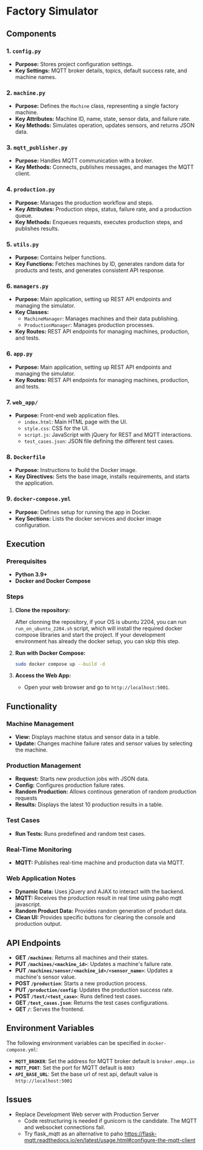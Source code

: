 # Factory Simulator

## Components

### 1. `config.py`

*   **Purpose:** Stores project configuration settings.
*   **Key Settings:** MQTT broker details, topics, default success rate, and machine names.

### 2. `machine.py`

*   **Purpose:** Defines the `Machine` class, representing a single factory machine.
*   **Key Attributes:** Machine ID, name, state, sensor data, and failure rate.
*   **Key Methods:** Simulates operation, updates sensors, and returns JSON data.

### 3. `mqtt_publisher.py`

*   **Purpose:** Handles MQTT communication with a broker.
*   **Key Methods:** Connects, publishes messages, and manages the MQTT client.

### 4. `production.py`

*   **Purpose:** Manages the production workflow and steps.
*   **Key Attributes:** Production steps, status, failure rate, and a production queue.
*   **Key Methods:** Enqueues requests, executes production steps, and publishes results.

### 5. `utils.py`

*   **Purpose:** Contains helper functions.
*   **Key Functions:** Fetches machines by ID, generates random data for products and tests, and generates consistent API response.

### 6. `managers.py`
  
* **Purpose:** Main application, setting up REST API endpoints and managing the simulator.
*   **Key Classes:**
    *   `MachineManager`: Manages machines and their data publishing.
    *   `ProductionManager`: Manages production processes.
*   **Key Routes:** REST API endpoints for managing machines, production, and tests.

### 6. `app.py`

*   **Purpose:** Main application, setting up REST API endpoints and managing the simulator.
*   **Key Routes:** REST API endpoints for managing machines, production, and tests.

### 7. `web_app/`

*   **Purpose:** Front-end web application files.
    *   `index.html`: Main HTML page with the UI.
    *   `style.css`: CSS for the UI.
    *   `script.js`: JavaScript with jQuery for REST and MQTT interactions.
    *   `test_cases.json`: JSON file defining the different test cases.

### 8. `Dockerfile`

*   **Purpose:** Instructions to build the Docker image.
*   **Key Directives:** Sets the base image, installs requirements, and starts the application.

### 9. `docker-compose.yml`

*   **Purpose:**  Defines setup for running the app in Docker.
*   **Key Sections:** Lists the docker services and docker image configuration.

## Execution

### Prerequisites

*   **Python 3.9+**
*   **Docker and Docker Compose**

### Steps

1.  **Clone the repository:**

    After clonning the repository, if your OS is ubuntu 2204, you can run `run_on_ubuntu_2204.sh` script, which will install the required docker compose libraries and start the project. If your development environment has already the docker setup, you can skip this step.

2.  **Run with Docker Compose:**
    ```bash
    sudo docker compose up --build -d
    ```

3.  **Access the Web App:**
    *   Open your web browser and go to `http://localhost:5001`.

## Functionality

### Machine Management

*   **View:** Displays machine status and sensor data in a table.
*   **Update:** Changes machine failure rates and sensor values by selecting the machine.

### Production Management

*   **Request:** Starts new production jobs with JSON data.
*   **Config:** Configures production failure rates.
*   **Random Production:** Allows continous generation of random production requests
*  **Results:** Displays the latest 10 production results in a table.

### Test Cases

*   **Run Tests:** Runs predefined and random test cases.

### Real-Time Monitoring

*   **MQTT:** Publishes real-time machine and production data via MQTT.

### Web Application Notes

*  **Dynamic Data:** Uses jQuery and AJAX to interact with the backend.
*  **MQTT:** Receives the production result in real time using paho mqtt javascript.
*  **Random Product Data:** Provides random generation of product data.
*   **Clean UI:** Provides specific buttons for clearing the console and production output.

## API Endpoints

*   **GET `/machines`**: Returns all machines and their states.
*   **PUT `/machines/<machine_id>`**: Updates a machine's failure rate.
*   **PUT `/machines/sensor/<machine_id>/<sensor_name>`**: Updates a machine's sensor value.
*   **POST `/production`**: Starts a new production process.
*   **PUT `/production/config`**: Updates the production success rate.
*   **POST `/test/<test_case>`**: Runs defined test cases.
*   **GET `/test_cases.json`**: Returns the test cases configurations.
*   **GET `/`**: Serves the frontend.

## Environment Variables
The following environment variables can be specified in `docker-compose.yml`:

*  **`MQTT_BROKER`**: Set the address for MQTT broker default is `broker.emqx.io`
*   **`MQTT_PORT`**: Set the port for MQTT default is `8083`
*   **`API_BASE_URL`**: Set the base url of rest api, default value is `http://localhost:5001`


## Issues
- Replace Development Web server with Production Server
  - Code restructuring is needed if gunicorn is the candidate. The MQTT and websocket connections fail.
  - Try flask_mqtt as an alternative to paho https://flask-mqtt.readthedocs.io/en/latest/usage.html#configure-the-mqtt-client
